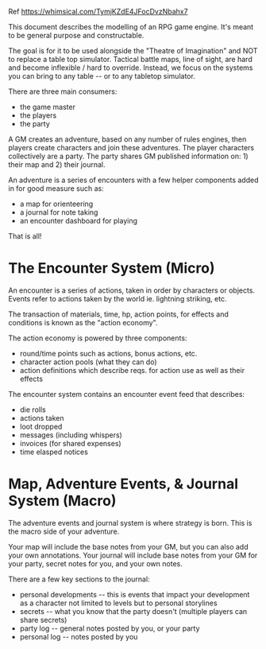 Ref https://whimsical.com/TymjKZdE4JFocDvzNbahx7

This document describes the modelling of an RPG game engine. It's meant to be general purpose and constructable.

The goal is for it to be used alongside the "Theatre of Imagination" and NOT to replace a table top simulator. Tactical battle maps, line of sight, are hard and become inflexible / hard to override. Instead, we focus on the systems you can bring to any table -- or to any tabletop simulator.

There are three main consumers:
* the game master
* the players
* the party

A GM creates an adventure, based on any number of rules engines, then players create characters and join these adventures. The player characters collectively are a party. The party shares GM published information on: 1) their map and 2) their journal.

An adventure is a series of encounters with a few helper components added in for good measure such as:
* a map for orienteering
* a journal for note taking
* an encounter dashboard for playing

That is all!

# The Encounter System (Micro)
An encounter is a series of actions, taken in order by characters or objects. Events refer to actions taken by the world ie. lightning striking, etc.

The transaction of materials, time, hp, action points, for effects and conditions is known as the "action economy".

The action economy is powered by three components:
* round/time points such as actions, bonus actions, etc.
* character action pools (what they can do)
* action definitions which describe reqs. for action use as well as their effects

The encounter system contains an encounter event feed that describes:
* die rolls
* actions taken
* loot dropped
* messages (including whispers)
* invoices (for shared expenses)
* time elasped notices

# Map, Adventure Events, & Journal System (Macro)
The adventure events and journal system is where strategy is born. This is the macro side of your adventure.

Your map will include the base notes from your GM, but you can also add your own annotations. Your journal will include base notes from your GM for your party, secret notes for you, and your own notes.

There are a few key sections to the journal:
* personal developments -- this is events that impact your development as a character not limited to levels but to personal storylines
* secrets -- what you know that the party doesn't (multiple players can share secrets)
* party log -- general notes posted by you, or your party
* personal log -- notes posted by you




